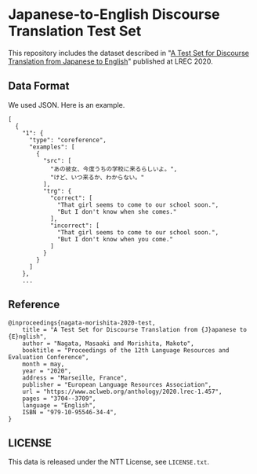 # Japanese-to-English Discourse Translation Test Set
This repository includes the dataset described in "[A Test Set for
Discourse Translation from Japanese to English](https://www.aclweb.org/anthology/2020.lrec-1.457)" published at LREC
2020.

## Data Format
We used JSON. Here is an example.

```
[
  {
    "1": {
      "type": "coreference",
      "examples": [
        {
          "src": [
            "あの彼女、今度うちの学校に来るらしいよ。",
            "けど、いつ来るか、わからない。"
          ],
          "trg": {
            "correct": [
              "That girl seems to come to our school soon.",
              "But I don't know when she comes."
            ],
            "incorrect": [
              "That girl seems to come to our school soon.",
              "But I don't know when you come."
            ]
          }
        }
      ]
    },
    ...
```

## Reference

```
@inproceedings{nagata-morishita-2020-test,
    title = "A Test Set for Discourse Translation from {J}apanese to {E}nglish",
    author = "Nagata, Masaaki and Morishita, Makoto",
    booktitle = "Proceedings of the 12th Language Resources and Evaluation Conference",
    month = may,
    year = "2020",
    address = "Marseille, France",
    publisher = "European Language Resources Association",
    url = "https://www.aclweb.org/anthology/2020.lrec-1.457",
    pages = "3704--3709",
    language = "English",
    ISBN = "979-10-95546-34-4",
}
```

## LICENSE

This data is released under the NTT License, see `LICENSE.txt`.
